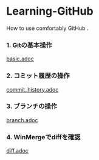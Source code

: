 # Learning-GitHub
How to use comfortably GitHub .

### 1. Gitの基本操作
[basic.adoc](https://github.com/psy-phy-org/Learning-GitHub/blob/master/basic.adoc)

### 2. コミット履歴の操作
[commit_history.adoc](https://github.com/psy-phy-org/Learning-GitHub/blob/master/commit_history.adoc)

### 3. ブランチの操作
[branch.adoc](https://github.com/psy-phy-org/Learning-GitHub/blob/master/branch.adoc)

### 4. WinMergeでdiffを確認
[diff.adoc](https://github.com/psy-phy-org/Learning-GitHub/blob/master/diff.adoc)